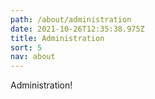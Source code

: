 ```yaml
---
path: /about/administration
date: 2021-10-26T12:35:38.975Z
title: Administration
sort: 5
nav: about
---
```


Administration!
